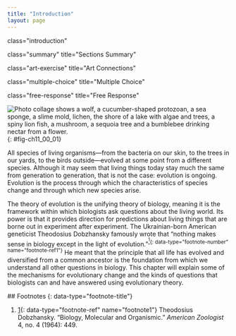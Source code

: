 ```yaml
---
title: "Introduction"
layout: page
---
```



<cnx-pi data-type="cnx.flag.introduction"> class="introduction" </cnx-pi>

<cnx-pi data-type="cnx.eoc">class="summary" title="Sections Summary"</cnx-pi>

<cnx-pi data-type="cnx.eoc">class="art-exercise" title="Art Connections"</cnx-pi>

<cnx-pi data-type="cnx.eoc">class="multiple-choice" title="Multiple Choice"</cnx-pi>

<cnx-pi data-type="cnx.eoc">class="free-response" title="Free Response"</cnx-pi>

 ![Photo collage shows a wolf, a cucumber-shaped protozoan, a sea sponge, a slime mold, lichen, the shore of a lake with algae and trees, a spiny lion fish, a mushroom, a sequoia tree and a bumblebee drinking nectar from a flower.](../resources/Figure_11_00_01_new.jpg "The diversity of life on Earth is the result of evolution, a continuous process that is still occurring. (credit &#x201C;wolf&#x201D;: modification of work by Gary Kramer, USFWS; credit &#x201C;coral&#x201D;: modification of work by William Harrigan, NOAA; credit &#x201C;river&#x201D;: modification of work by Vojt&#x11B;ch Dost&#xE1;l; credit &#x201C;protozoa&#x201D;: modification of work by Sharon Franklin, Stephen Ausmus, USDA ARS; credit &#x201C;fish&#x201D; modification of work by Christian Mehlf&#xFC;hrer; credit &#x201C;mushroom&#x201D;, &#x201C;bee&#x201D;: modification of work by Cory Zanker; credit &#x201C;tree&#x201D;: modification of work by Joseph Kranak)"){: #fig-ch11_00_01}

All species of living organisms—from the bacteria on our skin, to the trees in our yards, to the birds outside—evolved at some point from a different species. Although it may seem that living things today stay much the same from generation to generation, that is not the case: evolution is ongoing. Evolution is the process through which the characteristics of species change and through which new species arise.

The theory of evolution is the unifying theory of biology, meaning it is the framework within which biologists ask questions about the living world. Its power is that it provides direction for predictions about living things that are borne out in experiment after experiment. The Ukrainian-born American geneticist Theodosius Dobzhansky famously wrote that “nothing makes sense in biology except in the light of evolution.”<sup>[<sup>1</sup>](#footnote1){: data-type="footnote-number" name="footnote-ref1"}</sup> He meant that the principle that all life has evolved and diversified from a common ancestor is the foundation from which we understand all other questions in biology. This chapter will explain some of the mechanisms for evolutionary change and the kinds of questions that biologists can and have answered using evolutionary theory.

<div data-type="footnote-refs" markdown="1">
## Footnotes
{: data-type="footnote-title"}

1.  [1](#footnote-ref1){: data-type="footnote-ref" name="footnote1"} Theodosius Dobzhansky. “Biology, Molecular and Organismic.” *American Zoologist* 4, no. 4 (1964): 449.

</div>

